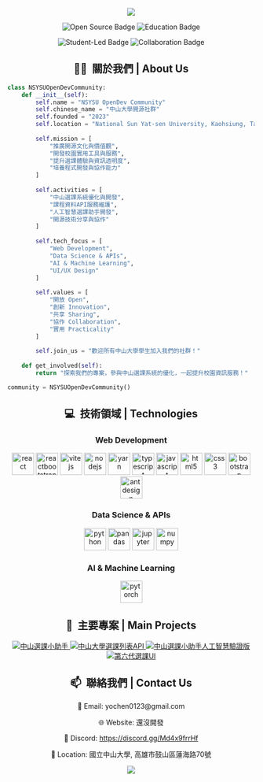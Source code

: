 <p align='center'>
  <picture>
    <source media="(prefers-color-scheme: dark)" srcset="https://capsule-render.vercel.app/api?type=waving&color=0d1117&height=300&section=header&text=NSYSU%20OpenDev&fontSize=90&animation=fadeIn&fontAlignY=38&desc=中山大學開源社群&descAlignY=51&descAlign=62&fontColor=61DAFB">
    <source media="(prefers-color-scheme: light)" srcset="https://capsule-render.vercel.app/api?type=waving&color=006699&height=300&section=header&text=NSYSU%20OpenDev&fontSize=90&animation=fadeIn&fontAlignY=38&desc=中山大學開源社群&descAlignY=51&descAlign=62&fontColor=FFFFFF">
    <img src="https://capsule-render.vercel.app/api?type=waving&color=auto&height=300&section=header&text=NSYSU%20OpenDev&fontSize=90&animation=fadeIn&fontAlignY=38&desc=中山大學開源社群&descAlignY=51&descAlign=62"/>
  </picture>
</p>

<p align="center">
  <img src="https://img.shields.io/badge/Open_Source-Community-orange" alt="Open Source Badge" />
  <img src="https://img.shields.io/badge/Education-Learning-blue" alt="Education Badge" />
</p>
<p align="center">
  <img src="https://img.shields.io/badge/Student_Led-Innovation-red" alt="Student-Led Badge" />
  <img src="https://img.shields.io/badge/Collaboration-Projects-green" alt="Collaboration Badge" />
</p>

<!-- About The Community -->
<h2 align="center">👨‍💻 &nbsp;關於我們 | About Us</h2>

```python
class NSYSUOpenDevCommunity:
    def __init__(self):
        self.name = "NSYSU OpenDev Community"
        self.chinese_name = "中山大學開源社群"
        self.founded = "2023"
        self.location = "National Sun Yat-sen University, Kaohsiung, Taiwan"
        
        self.mission = [
            "推廣開源文化與價值觀",
            "開發校園實用工具與服務",
            "提升選課體驗與資訊透明度",
            "培養程式開發與協作能力"
        ]
        
        self.activities = [
            "中山選課系統優化與開發",
            "課程資料API服務維護",
            "人工智慧選課助手開發",
            "開源技術分享與協作"
        ]
        
        self.tech_focus = [
            "Web Development",
            "Data Science & APIs",
            "AI & Machine Learning",
            "UI/UX Design"
        ]
        
        self.values = [
            "開放 Open",
            "創新 Innovation",
            "共享 Sharing",
            "協作 Collaboration",
            "實用 Practicality"
        ]
        
        self.join_us = "歡迎所有中山大學學生加入我們的社群！"
        
    def get_involved(self):
        return "探索我們的專案，參與中山選課系統的優化，一起提升校園資訊服務！"

community = NSYSUOpenDevCommunity()
```

<!-- Technologies -->
<h2 align="center">💻 &nbsp;技術領域 | Technologies</h2>
<div align="center">
  <h3>Web Development</h3>
  <img src="https://cdn.jsdelivr.net/gh/devicons/devicon/icons/react/react-original.svg" alt="react" width="45" height="45"/>
  <img src="https://cdn.jsdelivr.net/gh/devicons/devicon/icons/reactbootstrap/reactbootstrap-original.svg" alt="reactbootstrap" width="45" height="45"/>
  <img src="https://cdn.jsdelivr.net/gh/devicons/devicon/icons/vitejs/vitejs-original.svg" alt="vitejs" width="45" height="45"/>
  <img src="https://cdn.jsdelivr.net/gh/devicons/devicon/icons/nodejs/nodejs-original.svg" alt="nodejs" width="45" height="45"/>
  <img src="https://cdn.jsdelivr.net/gh/devicons/devicon/icons/yarn/yarn-original.svg" alt="yarn" width="45" height="45"/>
  <img src="https://cdn.jsdelivr.net/gh/devicons/devicon/icons/typescript/typescript-original.svg" alt="typescript" width="45" height="45"/>
  <img src="https://cdn.jsdelivr.net/gh/devicons/devicon/icons/javascript/javascript-original.svg" alt="javascript" width="45" height="45"/>
  <img src="https://cdn.jsdelivr.net/gh/devicons/devicon/icons/html5/html5-original.svg" alt="html5" width="45" height="45"/>
  <img src="https://cdn.jsdelivr.net/gh/devicons/devicon/icons/css3/css3-original.svg" alt="css3" width="45" height="45"/>
  <img src="https://cdn.jsdelivr.net/gh/devicons/devicon/icons/bootstrap/bootstrap-original.svg" alt="bootstrap" width="45" height="45"/>
  <img src="https://cdn.jsdelivr.net/gh/devicons/devicon/icons/antdesign/antdesign-original.svg" alt="antdesign" width="45" height="45"/>
  
  <h3>Data Science & APIs</h3>
  <img src="https://cdn.jsdelivr.net/gh/devicons/devicon/icons/python/python-original.svg" alt="python" width="45" height="45"/>
  <img src="https://cdn.jsdelivr.net/gh/devicons/devicon/icons/pandas/pandas-original.svg" alt="pandas" width="45" height="45"/>
  <img src="https://cdn.jsdelivr.net/gh/devicons/devicon/icons/jupyter/jupyter-original.svg" alt="jupyter" width="45" height="45"/>
  <img src="https://cdn.jsdelivr.net/gh/devicons/devicon/icons/numpy/numpy-original.svg" alt="numpy" width="45" height="45"/>
  
  <h3>AI & Machine Learning</h3>
  <img src="https://cdn.jsdelivr.net/gh/devicons/devicon/icons/pytorch/pytorch-original.svg" alt="pytorch" width="45" height="45"/>
</div>

<!-- Projects -->
<h2 align="center">📂 &nbsp;主要專案 | Main Projects</h2>
<div align="center">
  <a href="https://github.com/NSYSU-OpenDev/NSYSUSelectorHelper">
    <picture>
      <source media="(prefers-color-scheme: dark)" srcset="https://github-readme-stats.vercel.app/api/pin/?username=NSYSU-OpenDev&repo=NSYSUSelectorHelper&theme=react" />
      <source media="(prefers-color-scheme: light)" srcset="https://github-readme-stats.vercel.app/api/pin/?username=NSYSU-OpenDev&repo=NSYSUSelectorHelper&theme=default" />
      <img src="https://github-readme-stats.vercel.app/api/pin/?username=NSYSU-OpenDev&repo=NSYSUSelectorHelper&theme=react" alt="中山選課小助手" />
    </picture>
  </a>
  <a href="https://github.com/NSYSU-OpenDev/NSYSUCourseAPI">
    <picture>
      <source media="(prefers-color-scheme: dark)" srcset="https://github-readme-stats.vercel.app/api/pin/?username=NSYSU-OpenDev&repo=NSYSUCourseAPI&theme=react" />
      <source media="(prefers-color-scheme: light)" srcset="https://github-readme-stats.vercel.app/api/pin/?username=NSYSU-OpenDev&repo=NSYSUCourseAPI&theme=default" />
      <img src="https://github-readme-stats.vercel.app/api/pin/?username=NSYSU-OpenDev&repo=NSYSUCourseAPI&theme=react" alt="中山大學選課列表API" />
    </picture>
  </a>
  <a href="https://github.com/NSYSU-OpenDev/NSYSUSelectorHelperAI">
    <picture>
      <source media="(prefers-color-scheme: dark)" srcset="https://github-readme-stats.vercel.app/api/pin/?username=NSYSU-OpenDev&repo=NSYSUSelectorHelperAI&theme=react" />
      <source media="(prefers-color-scheme: light)" srcset="https://github-readme-stats.vercel.app/api/pin/?username=NSYSU-OpenDev&repo=NSYSUSelectorHelperAI&theme=default" />
      <img src="https://github-readme-stats.vercel.app/api/pin/?username=NSYSU-OpenDev&repo=NSYSUSelectorHelperAI&theme=react" alt="中山選課小助手人工智慧驗證版" />
    </picture>
  </a>
  <a href="https://github.com/NSYSU-OpenDev/NSYSUCourseSelectorV6">
    <picture>
      <source media="(prefers-color-scheme: dark)" srcset="https://github-readme-stats.vercel.app/api/pin/?username=NSYSU-OpenDev&repo=NSYSUCourseSelectorV6&theme=react" />
      <source media="(prefers-color-scheme: light)" srcset="https://github-readme-stats.vercel.app/api/pin/?username=NSYSU-OpenDev&repo=NSYSUCourseSelectorV6&theme=default" />
      <img src="https://github-readme-stats.vercel.app/api/pin/?username=NSYSU-OpenDev&repo=NSYSUCourseSelectorV6&theme=react" alt="第六代選課UI" />
    </picture>
  </a>
</div>

<!-- Contact -->
<h2 align="center">📫 &nbsp;聯絡我們 | Contact Us</h2>
<div align="center">
  <p>📧 Email: yochen0123@gmail.com</p>
  <p>🌐 Website: 還沒開發</p>
  <p>💬 Discord: <a href="https://discord.gg/Md4x9frrHf">https://discord.gg/Md4x9frrHf</a></p>
  <p>📍 Location: 國立中山大學, 高雄市鼓山區蓮海路70號</p>
</div>

<p align='center'>
  <picture>
    <source media="(prefers-color-scheme: dark)" srcset="https://capsule-render.vercel.app/api?type=waving&color=0d1117&height=100&section=footer&animation=fadeIn&descAlignY=51&descAlign=62&fontColor=61DAFB">
    <source media="(prefers-color-scheme: light)" srcset="https://capsule-render.vercel.app/api?type=waving&color=006699&height=100&section=footer&animation=fadeIn&descAlignY=51&descAlign=62&fontColor=FFFFFF">
    <img src="https://capsule-render.vercel.app/api?type=waving&color=auto&height=100&section=footer&animation=fadeIn&descAlignY=51&descAlign=62"/>
  </picture>
</p>
